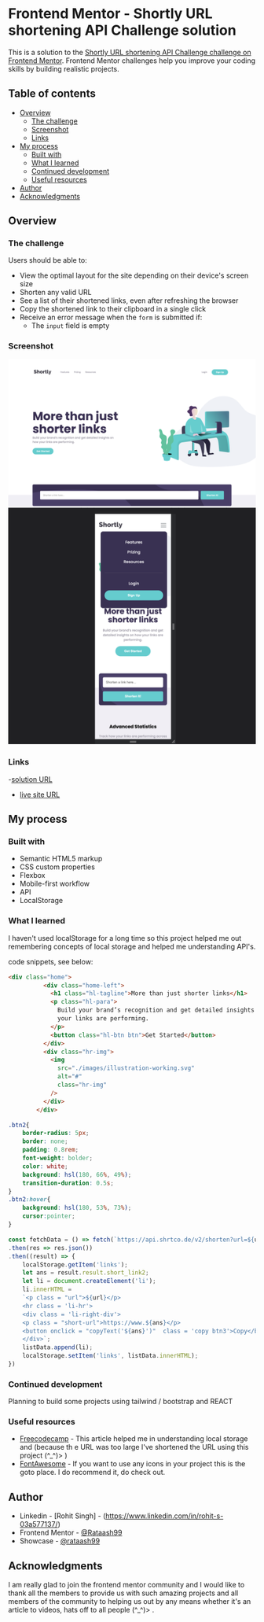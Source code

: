 # Frontend Mentor - Shortly URL shortening API Challenge solution

This is a solution to the [Shortly URL shortening API Challenge challenge on Frontend Mentor](https://www.frontendmentor.io/challenges/url-shortening-api-landing-page-2ce3ob-G). Frontend Mentor challenges help you improve your coding skills by building realistic projects. 

## Table of contents

- [Overview](#overview)
  - [The challenge](#the-challenge)
  - [Screenshot](#screenshot)
  - [Links](#links)
- [My process](#my-process)
  - [Built with](#built-with)
  - [What I learned](#what-i-learned)
  - [Continued development](#continued-development)
  - [Useful resources](#useful-resources)
- [Author](#author)
- [Acknowledgments](#acknowledgments)

## Overview

### The challenge

Users should be able to:

- View the optimal layout for the site depending on their device's screen size
- Shorten any valid URL
- See a list of their shortened links, even after refreshing the browser
- Copy the shortened link to their clipboard in a single click
- Receive an error message when the `form` is submitted if:
  - The `input` field is empty

### Screenshot

![](./Screenshots/SSDesktop.png)
![](./Screenshots/SSMobile.png)

### Links

-[solution URL](https://github.com/Rataash99/Shortly-URL-Shortening_challenge_frontend_mentor)
- [live site URL](https://astounding-sunshine-79eee8.netlify.app)

## My process

### Built with

- Semantic HTML5 markup
- CSS custom properties
- Flexbox
- Mobile-first workflow
- API
- LocalStorage

### What I learned

I haven't used localStorage for a long time so this project helped me out remembering concepts of local storage and helped me understanding API's. 

code snippets, see below:

```html
<div class="home">
          <div class="home-left">
            <h1 class="hl-tagline">More than just shorter links</h1>
            <p class="hl-para">
              Build your brand’s recognition and get detailed insights on how
              your links are performing.
            </p>
            <button class="hl-btn btn">Get Started</button>
          </div>
          <div class="hr-img">
            <img
              src="./images/illustration-working.svg"
              alt="#"
              class="hr-img"
            />
          </div>
        </div>
```
```css
.btn2{
    border-radius: 5px;
    border: none;
    padding: 0.8rem;
    font-weight: bolder;
    color: white;
    background: hsl(180, 66%, 49%);
    transition-duration: 0.5s;
}
.btn2:hover{
    background: hsl(180, 53%, 73%);
    cursor:pointer;
}
```
```js
const fetchData = () => fetch(`https://api.shrtco.de/v2/shorten?url=${url}`)
.then(res => res.json())
.then((result) => {
    localStorage.getItem('links');
    let ans = result.result.short_link2;
    let li = document.createElement('li');
    li.innerHTML = 
    `<p class = "url">${url}</p>
    <hr class = 'li-hr'>
    <div class = 'li-right-div'>
    <p class = "short-url">https://www.${ans}</p>
    <button onclick = "copyText('${ans}')"  class = 'copy btn3'>Copy</button>
    </div>`;
    listData.append(li);
    localStorage.setItem('links', listData.innerHTML);
})
```

### Continued development

Planning to build some projects using tailwind / bootstrap and REACT

### Useful resources

- [Freecodecamp](9qr.de/WeMaGV) - This article helped me in understanding local storage and (because th e URL was too large I've shortened the URL using this project (^_^)> )
- [FontAwesome](https://fontawesome.com/) - If you want to use any icons in your project this is the goto place. I do recommend it, do check out.

## Author

- Linkedin - [Rohit Singh] - (https://www.linkedin.com/in/rohit-s-03a577137/)
- Frontend Mentor - [@Rataash99](https://www.frontendmentor.io/profile/Rataash99)
- Showcase - [@rataash99](https://www.showwcase.com/rataash99)

## Acknowledgments

I am really glad to join the frontend mentor community and I would like to thank all the members to provide us with such amazing projects and all members of the community to helping us out by any means whether it's an article to videos, hats off to all people (^_^)> .
